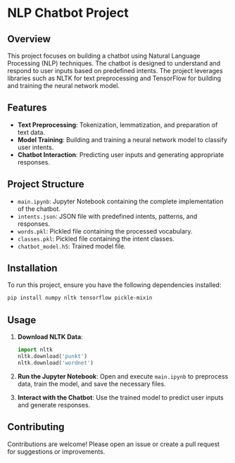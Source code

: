 

# NLP Chatbot Project

## Overview

This project focuses on building a chatbot using Natural Language Processing (NLP) techniques. The chatbot is designed to understand and respond to user inputs based on predefined intents. The project leverages libraries such as NLTK for text preprocessing and TensorFlow for building and training the neural network model.

## Features

- **Text Preprocessing**: Tokenization, lemmatization, and preparation of text data.
- **Model Training**: Building and training a neural network model to classify user intents.
- **Chatbot Interaction**: Predicting user inputs and generating appropriate responses.

## Project Structure

- `main.ipynb`: Jupyter Notebook containing the complete implementation of the chatbot.
- `intents.json`: JSON file with predefined intents, patterns, and responses.
- `words.pkl`: Pickled file containing the processed vocabulary.
- `classes.pkl`: Pickled file containing the intent classes.
- `chatbot_model.h5`: Trained model file.

## Installation

To run this project, ensure you have the following dependencies installed:

```bash
pip install numpy nltk tensorflow pickle-mixin
```

## Usage

1. **Download NLTK Data**:
    ```python
    import nltk
    nltk.download('punkt')
    nltk.download('wordnet')
    ```

2. **Run the Jupyter Notebook**:
    Open and execute `main.ipynb` to preprocess data, train the model, and save the necessary files.

3. **Interact with the Chatbot**:
    Use the trained model to predict user inputs and generate responses.

## Contributing

Contributions are welcome! Please open an issue or create a pull request for suggestions or improvements.



